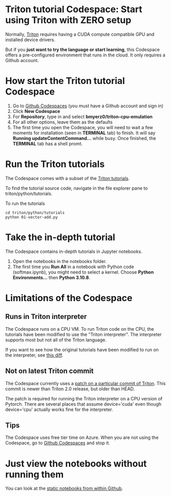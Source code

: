 # Triton tutorial Codespace: Start using Triton with ZERO setup

Normally, [Triton](https://github.com/openai/triton) requires having a CUDA compute compatible GPU and installed device drivers.

But if you **just want to try the language or start learning**, this Codespace offers a pre-configured environment that runs in the cloud. It only requires a Github account.

# How start the Triton tutorial Codespace

1. Go to [Github Codespaces](https://github.com/codespaces) (you must have a Github account and sign in)
2. Click **New Codespace**
3. For **Repository**, type in and select **bmyerz0/triton-cpu-emulation**
4. For all other options, leave them as the defaults
5. The first time you open the Codespace, you will need to wait a few moments for installation (seen in **TERMINAL** tab) to finish. It will say **Running updateContentCommand...** while busy. Once finished, the **TERMINAL** tab has a shell promt.

# Run the Triton tutorials
The Codespace comes with a subset of the [Triton tutorials](https://triton-lang.org/main/getting-started/tutorials/index.html).

To find the tutorial source code, navigate in the file explorer pane to triton/python/tutorials.

To run the tutorials

```
cd triton/python/tutorials
python 01-vector-add.py
```

# Take the in-depth tutorial
The Codespace contains in-depth tutorials in Jupyter notebooks.

1. Open the notebooks in the notebooks folder.
2. The first time you **Run All** in a notebook with Python code (softmax.ipynb), you might need to select a kernel. Choose **Python Environments...** then **Python 3.10.8**.

# Limitations of the Codespace

## Runs in Triton interpreter
The Codespace runs on a CPU VM. To run Triton code on the CPU, the tutorials have been modified to use the "Triton interpreter". The interpreter supports most but not all of the Triton language.

If you want to see how the original tutorials have been modified to run on the interpreter, see [this diff](https://github.com/openai/triton/commit/38290abfea7a3c8c277baaa9d90e02847445ea46).

## Not on latest Triton commit

The Codespace currently uses a [patch on a particular commit of Triton](https://github.com/bmyerz0/triton/tree/dev/bmyerz0/codespaces-support-with-tutorials). This commit is newer than Triton 2.0 release, but older than HEAD.

The patch is required for running the Triton interpreter on a CPU version of Pytorch. There are several places that assume device='cuda' even though device='cpu' actually works fine for the interpreter.

## Tips

The Codespace uses free tier time on Azure.
When you are not using the Codespace, go to [Github Codespaces](https://github.com/codespaces) and stop it.

# Just view the notebooks without running them

You can look at the  [static notebooks from within Github](https://github.com/bmyerz0/triton-cpu-emulation/tree/main/notebooks).
